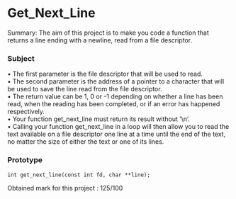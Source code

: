 # Get_Next_Line

Summary: The aim of this project is to make you code a function that returns a line
ending with a newline, read from a file descriptor.

### Subject  
  
• The first parameter is the file descriptor that will be used to read.  
• The second parameter is the address of a pointer to a character that will be used
to save the line read from the file descriptor.  
• The return value can be 1, 0 or -1 depending on whether a line has been read,
when the reading has been completed, or if an error has happened respectively.  
• Your function get_next_line must return its result without ’\n’.  
• Calling your function get_next_line in a loop will then allow you to read the text
available on a file descriptor one line at a time until the end of the text, no matter
the size of either the text or one of its lines.

### Prototype
```
int get_next_line(const int fd, char **line);
```  

Obtained mark for this project : 125/100

